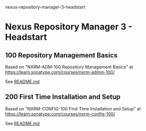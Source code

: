 nexus-repository-manager-3-headstart
# Nexus Repository Manager 3 - Headstart

## 100 Repository Management Basics

Based on "NXRM-ADM-100 Repository Management Basics" at https://learn.sonatype.com/courses/nxrm-admin-100/

See [README.md](./100/README.md)

## 200 First Time Installation and Setup

Based on "NXRM-CONFIG-100 First Time Installation and Setup" at https://learn.sonatype.com/courses/nxrm-config-100/

See [README.md](./200/README.md)
